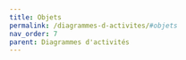 ```yaml
---
title: Objets
permalink: /diagrammes-d-activites/#objets
nav_order: 7
parent: Diagrammes d'activités
---
```

